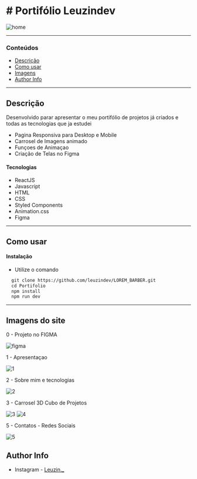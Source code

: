 # # Portifólio Leuzindev

![home](https://user-images.githubusercontent.com/97266637/211073491-18221e8e-609c-4afe-8649-af563a4f49d6.png)

---

### Conteúdos

- [Descrição](#descrição)
- [Como usar](#como-usar)
- [Imagens](#imagens-do-site)
- [Author Info](#author-info)

---

## Descrição

Desenvolvido parar apresentar o meu portifólio de projetos já criados e todas as tecnologias que ja estudei

- Pagina Responsiva para Desktop e Mobile
- Carrosel de Imagens animado
- Funçoes de Animaçao 
- Criação de Telas no Figma

#### Tecnologias

- ReactJS
- Javascript
- HTML
- CSS 
- Styled Components 
- Animation.css
- Figma

---

## Como usar

#### Instalação

- Utilize o comando 

```html
  git clone https://github.com/leuzindev/LOREM_BARBER.git
  cd Portifolio
  npm install
  npm run dev
```
    
---

## Imagens do site

0 - Projeto no FIGMA

![figma](https://user-images.githubusercontent.com/97266637/211074476-2357d786-1610-459c-8568-781c59f4330d.png)

1 - Apresentaçao

![1](https://user-images.githubusercontent.com/97266637/211074531-672595f2-746c-4cbc-aa03-9e0d09fa14d8.png)

2 - Sobre mim e tecnologias

![2](https://user-images.githubusercontent.com/97266637/211074612-13e31ab7-1aeb-49c9-accb-c0fd1e7ac370.png)

3 - Carrosel 3D Cubo de Projetos

![3](https://user-images.githubusercontent.com/97266637/211074680-e214ed60-b595-4c2b-95f4-577a80eaf5a7.png)
![4](https://user-images.githubusercontent.com/97266637/211074687-1ec31442-071c-47bd-a56b-698a7a1a865f.png)

5 - Contatos - Redes Sociais

![5](https://user-images.githubusercontent.com/97266637/211074771-77eafb76-a92a-4a79-8b45-35df200a4d5c.png)


## Author Info

- Instagram - [Leuzin._](https://www.instagram.com/leuzin._/)



